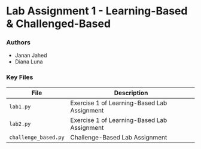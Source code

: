 # Lab Assignment 1 - Learning-Based & Challenged-Based

### Authors

- Janan Jahed
- Diana Luna

### Key Files

| File | Description |
|------|-------------|
| `lab1.py` | Exercise 1 of Learning-Based Lab Assignment |
| `lab2.py` | Exercise 1 of Learning-Based Lab Assignment |
| `challenge_based.py` | Challenge-Based Lab Assignment |


